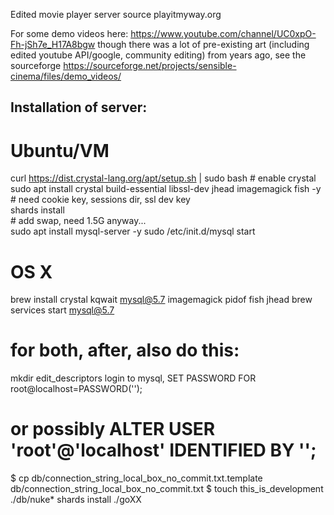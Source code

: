 Edited movie player server source playitmyway.org 

For some demo videos here: https://www.youtube.com/channel/UC0xpO-Fh-jSh7e_H17A8bgw
though there was a lot of pre-existing art (including edited youtube API/google, community editing) from years ago, see the sourceforge https://sourceforge.net/projects/sensible-cinema/files/demo_videos/

## Installation of server:

# Ubuntu/VM

 curl https://dist.crystal-lang.org/apt/setup.sh | sudo bash # enable crystal  
 sudo apt install crystal build-essential libssl-dev jhead imagemagick fish -y # need cookie key, sessions dir, ssl dev key  
 shards install  
 \# add swap, need 1.5G anyway...  
 sudo apt install mysql-server -y 
 sudo /etc/init.d/mysql start  

# OS X

brew install crystal kqwait mysql@5.7 imagemagick pidof fish jhead
brew services start mysql@5.7  

# for both, after, also do this:

mkdir edit_descriptors
login to mysql, SET PASSWORD FOR root@localhost=PASSWORD('');
# or possibly ALTER USER 'root'@'localhost' IDENTIFIED BY ''; 
$ cp db/connection_string_local_box_no_commit.txt.template db/connection_string_local_box_no_commit.txt
$ touch this_is_development
./db/nuke*
shards install
./goXX
